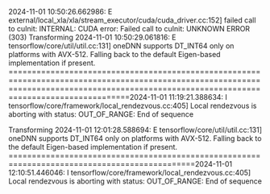 2024-11-01 10:50:26.662986: E external/local_xla/xla/stream_executor/cuda/cuda_driver.cc:152] failed call to cuInit: INTERNAL: CUDA error: Failed call to cuInit: UNKNOWN ERROR (303)
Transforming 2024-11-01 10:50:29.061816: E tensorflow/core/util/util.cc:131] oneDNN supports DT_INT64 only on platforms with AVX-512. Falling back to the default Eigen-based implementation if present.
============================================================================================================================================================================================2024-11-01 11:19:21.388634: I tensorflow/core/framework/local_rendezvous.cc:405] Local rendezvous is aborting with status: OUT_OF_RANGE: End of sequence

Transforming 2024-11-01 12:01:28.588694: E tensorflow/core/util/util.cc:131] oneDNN supports DT_INT64 only on platforms with AVX-512. Falling back to the default Eigen-based implementation if present.
==============================================================================================2024-11-01 12:10:51.446046: I tensorflow/core/framework/local_rendezvous.cc:405] Local rendezvous is aborting with status: OUT_OF_RANGE: End of sequence